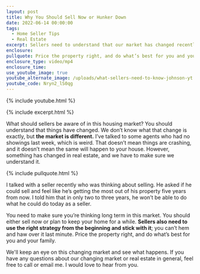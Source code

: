 ```yaml
---
layout: post
title: Why You Should Sell Now or Hunker Down
date: 2022-06-14 00:00:00
tags:
  - Home Seller Tips
  - Real Estate
excerpt: Sellers need to understand that our market has changed recently.
enclosure:
pullquote: Price the property right, and do what’s best for you and your family.
enclosure_type: video/mp4
enclosure_time:
use_youtube_image: true
youtube_alternate_image: /uploads/what-sellers-need-to-know-johnson-yt.jpg
youtube_code: Nryn2_lS0qg
---
```

{% include youtube.html %}

{% include excerpt.html %}

What should sellers be aware of in this housing market? You should understand that things have changed. We don’t know what that change is exactly, but **the market is different.** I’ve talked to some agents who had no showings last week, which is weird. That doesn’t mean things are crashing, and it doesn’t mean the same will happen to your house. However, something has changed in real estate, and we have to make sure we understand it.

{% include pullquote.html %}

I talked with a seller recently who was thinking about selling. He asked if he could sell and feel like he’s getting the most out of his property five years from now. I told him that in only two to three years, he won’t be able to do what he could do today as a seller.&nbsp;

You need to make sure you’re thinking long term in this market. You should either sell now or plan to keep your home for a while. **Sellers also need to use the right strategy from the beginning and stick with it**; you can’t hem and haw over it last minute. Price the property right, and do what’s best for you and your family.

We'll keep an eye on this changing market and see what happens. If you have any questions about our changing market or real estate in general, feel free to call or email me. I would love to hear from you.
